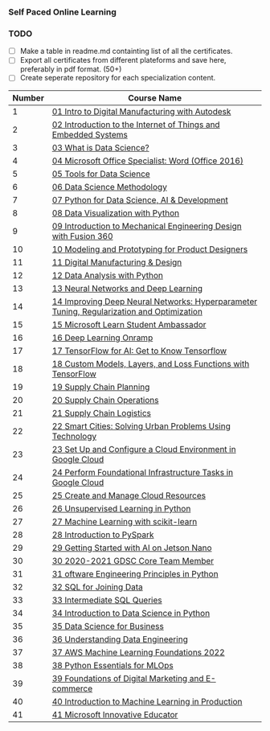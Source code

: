 ### Self Paced Online Learning
 
### TODO
- [ ] Make a table in readme.md containting list of all the certificates.
- [ ] Export all certificates from different plateforms and save here, preferably in pdf format. (50+)
- [ ] Create seperate repository for each specialization content.

| Number | Course Name |
|--------|------------|
| 1 | [01 Intro to Digital Manufacturing with Autodesk](/pdf/01%20Intro%20to%20Digital%20Manufacturing%20with%20Autodesk.pdf) |
| 2 | [02 Introduction to the Internet of Things and Embedded Systems](/pdf/02%20Introduction%20to%20the%20Internet%20of%20Things%20and%20Embedded%20Systems.pdf) |
| 3 | [03 What is Data Science?](/pdf/03%20What%20is%20Data%20Science.pdf) |
| 4 | [04 Microsoft Office Specialist: Word (Office 2016)](/pdf/04%20Microsoft%20Office%20Specialist:%20Word%20(Office%202016).pdf) |
| 5 | [05 Tools for Data Science](/pdf/05%20Tools%20for%20Data%20Science.pdf) |
| 6 | [06 Data Science Methodology](/pdf/06%20Data%20Science%20Methodology.pdf) |
| 7 | [07 Python for Data Science, AI & Development](/pdf/07%20Python%20for%20Data%20Science,%20AI%20&%20Development.pdf) |
| 8 | [08 Data Visualization with Python](/pdf/08%20Data%20Visualization%20with%20Python.pdf) |
| 9 | [09 Introduction to Mechanical Engineering Design with Fusion 360](/pdf/09%20Introduction%20to%20Mechanical%20Engineering%20Design%20with%20Fusion%20360.pdf) |
| 10 | [10 Modeling and Prototyping for Product Designers](/pdf/10%20Modeling%20and%20Prototyping%20for%20Product%20Designers.pdf) |
| 11 | [11 Digital Manufacturing & Design](/pdf/11%20Digital%20Manufacturing%20&%20Design.pdf) |
| 12 | [12 Data Analysis with Python](/pdf/12%20Data%20Analysis%20with%20Python.pdf) |
| 13 | [13 Neural Networks and Deep Learning](/pdf/13%20Neural%20Networks%20and%20Deep%20Learning.pdf) |
| 14 | [14 Improving Deep Neural Networks: Hyperparameter Tuning, Regularization and Optimization](/pdf/14%20Improving%20Deep%20Neural%20Networks:%20Hyperparameter%20Tuning,%20Regularization%20and%20Optimization.pdf) |
| 15 | [15 Microsoft Learn Student Ambassador](/pdf/15%20Microsoft%20Learn%20Student%20Ambassador.pdf) |
| 16 | [16 Deep Learning Onramp](/pdf/16%20Deep%20Learning%20Onramp.pdf) |
| 17 | [17 TensorFlow for AI: Get to Know Tensorflow](/pdf/17%20TensorFlow%20for%20AI:%20Get%20to%20Know%20Tensorflow.pdf) |
| 18 | [18 Custom Models, Layers, and Loss Functions with TensorFlow](/pdf/18%20Custom%20Models,%20Layers,%20and%20Loss%20Functions%20with%20TensorFlow.pdf) |
| 19 | [19 Supply Chain Planning](/pdf/19%20Supply%20Chain%20Planning.pdf) |
| 20 | [20 Supply Chain Operations](/pdf/20%20Supply%20Chain%20Operations.pdf) |
| 21 | [21 Supply Chain Logistics](/pdf/21%20Supply%20Chain%20Logistics.pdf) |
| 22 | [22 Smart Cities: Solving Urban Problems Using Technology](/pdf/22%20Smart%20Cities:%20Solving%20Urban%20Problems%20Using%20Technology.pdf) |
| 23 | [23 Set Up and Configure a Cloud Environment in Google Cloud](/pdf/23%20Set%20Up%20and%20Configure%20a%20Cloud%20Environment%20in%20Google%20Cloud.pdf) |
| 24 | [24 Perform Foundational Infrastructure Tasks in Google Cloud](/pdf/24%20Perform%20Foundational%20Infrastructure%20Tasks%20in%20Google%20Cloud.pdf) |
| 25 | [25 Create and Manage Cloud Resources](/pdf/25%20Create%20and%20Manage%20Cloud%20Resources.pdf) |
| 26 | [26 Unsupervised Learning in Python](/pdf/26%20Unsupervised%20Learning%20in%20Python.pdf) |
| 27 | [27 Machine Learning with scikit-learn](/pdf/27%20Machine%20Learning%20with%20scikit-learn.pdf) |
| 28 | [28 Introduction to PySpark](/pdf/28%20Introduction%20to%20PySpark.pdf) |
| 29 | [29 Getting Started with AI on Jetson Nano](/pdf/29%20Getting%20Started%20with%20AI%20on%20Jetson%20Nano.pdf) |
| 30 | [30 2020-2021 GDSC Core Team Member](/pdf/30%202020-2021%20GDSC%20Core%20Team%20Member.pdf) |
| 31 | [31 oftware Engineering Principles in Python](/pdf/31%20oftware%20Engineering%20Principles%20in%20Python.pdf) |
| 32 | [32 SQL for Joining Data](/pdf/32%20SQL%20for%20Joining%20Data.pdf) |
| 33 | [33 Intermediate SQL Queries](/pdf/33%20Intermediate%20SQL%20Queries.pdf) |
| 34 | [34 Introduction to Data Science in Python](/pdf/34%20Introduction%20to%20Data%20Science%20in%20Python.pdf) |
| 35 | [35 Data Science for Business](/pdf/35%20Data%20Science%20for%20Business.pdf) |
| 36 | [36 Understanding Data Engineering](/pdf/36%20Understanding%20Data%20Engineering.pdf) |
| 37 | [37 AWS Machine Learning Foundations 2022](/pdf/37%20AWS%20Machine%20Learning%20Foundations%202022.pdf) |
| 38 | [38 Python Essentials for MLOps](/pdf/38%20Python%20Essentials%20for%20MLOps.pdf) |
| 39 | [39 Foundations of Digital Marketing and E- commerce](/pdf/39%20Foundations%20of%20Digital%20Marketing%20and%20E-%20commerce.pdf) |
| 40 | [40 Introduction to Machine Learning in Production](/pdf/40%20Introduction%20to%20Machine%20Learning%20in%20Production.pdf) |
| 41 | [41 Microsoft Innovative Educator](/pdf/41%20Microsoft%20Innovative%20Educator.pdf) |